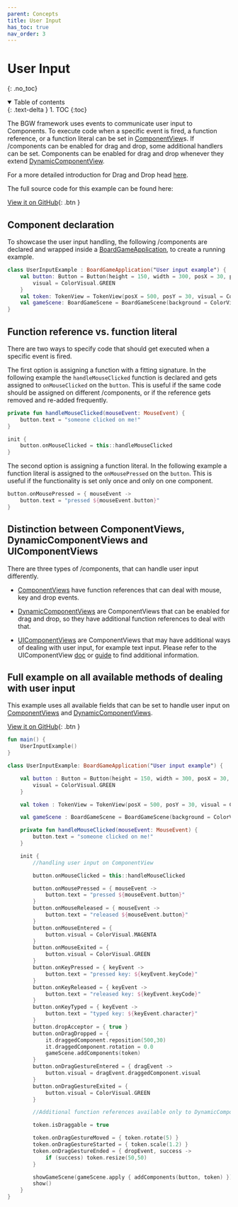 ```yaml
---
parent: Concepts 
title: User Input 
has_toc: true 
nav_order: 3 
---
```


<!-- KDoc -->
[BoardGameApplicationKDoc]: ../..//bgw-gui-kdoc/bgw-gui/tools.aqua.bgw.core/-board-game-application/index.html
[ComponentViewKDoc]: ../..//bgw-gui-kdoc/bgw-gui/tools.aqua.bgw.components/-component-view/index.html
[DynamicComponentViewKDoc]: ../../bgw-gui-kdoc/bgw-gui/tools.aqua.bgw.components/-dynamic-component-view/index.html
[UIComponentViewKDoc]: ../../bgw-gui-kdoc/bgw-gui/tools.aqua.bgw.components.uicomponents/-u-i-component/index.html

<!-- GH-Pages Doc -->
[DnDExample]: ../../concepts/drag-and-drop/DragAndDropExample.md
[UIComponentViewDoc]: ../../components/uicomponents/uicomponents.md

<!-- Start Page -->
# User Input
{: .no_toc}

<details open markdown="block">
  <summary>
    Table of contents
  </summary>
  {: .text-delta }
1. TOC
{:toc}
</details>

The BGW framework uses events to communicate user input to Components. To execute code when a specific event is fired, a
function reference, or a function literal can be set in
[ComponentView][ComponentViewKDoc]s. If /components can be enabled for drag and drop, some additional handlers can be set.
Components can be enabled for drag and drop whenever they extend
[DynamicComponentView][DynamicComponentViewKDoc].

For a more detailed introduction for Drag and Drop
head [here][DnDExample].

The full source code for this example can be found here: 

[View it on GitHub](https://github.com/tudo-aqua/bgw/tree/main/bgw-examples/bgw-docs-examples/src/main/kotlin/examples/concepts/draganddrop/DragAndDropExample.kt){:
.btn }

## Component declaration

To showcase the user input handling, the following /components are declared and wrapped inside a 
[BoardGameApplication][BoardGameApplicationKDoc], 
to create a running example.

````kotlin
class UserInputExample : BoardGameApplication("User input example") {
    val button: Button = Button(height = 150, width = 300, posX = 30, posY = 30).apply {
		visual = ColorVisual.GREEN
	} 
    val token: TokenView = TokenView(posX = 500, posY = 30, visual = ColorVisual.RED)
    val gameScene: BoardGameScene = BoardGameScene(background = ColorVisual.LIGHT_GRAY)
}
````

## Function reference vs. function literal

There are two ways to specify code that should get executed when a specific event is fired.

The first option is assigning a function with a fitting signature. In the following example the ``handleMouseClicked``
function is declared and gets assigned to ``onMouseClicked`` on the ``button``. This is useful if the same code should
be assigned on different /components, or if the reference gets removed and re-added frequently.

````kotlin
private fun handleMouseClicked(mouseEvent: MouseEvent) {
	button.text = "someone clicked on me!"
}

init {
	button.onMouseClicked = this::handleMouseClicked
}
````

The second option is assigning a function literal. In the following example a function literal is assigned to
the ``onMousePressed`` on the ``button``. This is useful if the functionality is set only once and only on one
component.

````kotlin
button.onMousePressed = { mouseEvent ->
	button.text = "pressed ${mouseEvent.button}"
}
````

## Distinction between ComponentViews, DynamicComponentViews and UIComponentViews

There are three types of /components, that can handle user input differently. 

- [ComponentViews][ComponentViewKDoc] have function references that can deal with mouse, key and drop events.

- [DynamicComponentViews][DynamicComponentViewKDoc] are ComponentViews that can be enabled for drag and drop, so they have additional 
    function references to deal with that.
    
- [UIComponentViews][UIComponentViewKDoc] are ComponentViews that may have additional ways of dealing with user input, for example text input. Please refer to the UIComponentView [doc][UIComponentViewKDoc] or [guide][UIComponentViewDoc] to find additional information.
  
## Full example on all available methods of dealing with user input

This example uses all available fields that can be set to handle user input on [ComponentViews][ComponentViewKDoc] and [DynamicComponentViews][DynamicComponentViewKDoc]. 

[View it on GitHub](https://github.com/tudo-aqua/bgw/tree/main/bgw-examples/bgw-docs-examples/src/main/kotlin/examples/concepts/userinput/UserInputExample.kt){:
.btn }

````kotlin
fun main() {
	UserInputExample()
}

class UserInputExample: BoardGameApplication("User input example") {

	val button : Button = Button(height = 150, width = 300, posX = 30, posY = 30).apply {
		visual = ColorVisual.GREEN
	}

	val token : TokenView = TokenView(posX = 500, posY = 30, visual = ColorVisual.RED)

	val gameScene : BoardGameScene = BoardGameScene(background = ColorVisual.LIGHT_GRAY)

	private fun handleMouseClicked(mouseEvent: MouseEvent) {
		button.text = "someone clicked on me!"
	}

	init {
		//handling user input on ComponentView

		button.onMouseClicked = this::handleMouseClicked

		button.onMousePressed = { mouseEvent ->
			button.text = "pressed ${mouseEvent.button}"
		}
		button.onMouseReleased = { mouseEvent ->
			button.text = "released ${mouseEvent.button}"
		}
		button.onMouseEntered = {
			button.visual = ColorVisual.MAGENTA
		}
		button.onMouseExited = {
			button.visual = ColorVisual.GREEN
		}
		button.onKeyPressed = { keyEvent ->
			button.text = "pressed key: ${keyEvent.keyCode}"
		}
		button.onKeyReleased = { keyEvent ->
			button.text = "released key: ${keyEvent.keyCode}"
		}
		button.onKeyTyped = { keyEvent ->
			button.text = "typed key: ${keyEvent.character}"
		}
		button.dropAcceptor = { true }
		button.onDragDropped = {
			it.draggedComponent.reposition(500,30)
			it.draggedComponent.rotation = 0.0
			gameScene.addComponents(token)
		}
		button.onDragGestureEntered = { dragEvent ->
			button.visual = dragEvent.draggedComponent.visual
		}
		button.onDragGestureExited = {
			button.visual = ColorVisual.GREEN
		}

		//Additional function references available only to DynamicComponentViews

		token.isDraggable = true

		token.onDragGestureMoved = { token.rotate(5) }
		token.onDragGestureStarted = { token.scale(1.2) }
		token.onDragGestureEnded = { dropEvent, success ->
			if (success) token.resize(50,50)
		}

		showGameScene(gameScene.apply { addComponents(button, token) })
		show()
	}
}
````